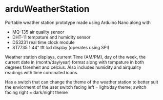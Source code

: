 # arduWeatherStation
Portable weather station prototype made using Arduino Nano along with
- MQ-135 air quality sensor
- DHT-11 tempature and humidity sensor
- DS3231 real time clock module
- ST7735 1.44" tft lcd display (operates using SPI)

Weather station displays, current Time (AM/PM), day of the week, the current date in (month/day/year) format along with
tempature in both degrees farenheit and celcius. Also includes humidity and airquality readings with
time cordinated icons.

Has a switch that can change the theme of the weather station to better suit the enviorment of the user
switch facing left = light/day theme; switch facing right = dark/night theme
